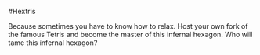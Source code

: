 #Hextris

Because sometimes you have to know how to relax. Host your own fork of the famous Tetris and become the master of this infernal hexagon.
Who will tame this infernal hexagon?